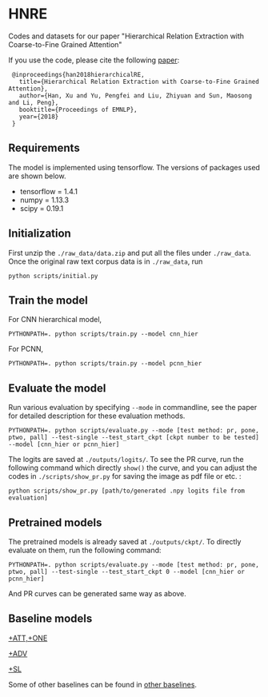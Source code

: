 # HNRE
Codes and datasets for our paper "Hierarchical Relation Extraction with Coarse-to-Fine Grained Attention"

If you use the code, please cite the following [paper](http://aclweb.org/anthology/D18-1247):

```
 @inproceedings{han2018hierarchicalRE,
   title={Hierarchical Relation Extraction with Coarse-to-Fine Grained Attention},
   author={Han, Xu and Yu, Pengfei and Liu, Zhiyuan and Sun, Maosong and Li, Peng},
   booktitle={Proceedings of EMNLP},
   year={2018}
 }
```


## Requirements

The model is implemented using tensorflow. The versions of packages used are shown below.

* tensorflow = 1.4.1
* numpy = 1.13.3
* scipy = 0.19.1

## Initialization

First unzip the `./raw_data/data.zip` and put all the files under `./raw_data`. Once the original raw text corpus data is in `./raw_data`, run

    python scripts/initial.py

## Train the model
For CNN hierarchical model,
    
    PYTHONPATH=. python scripts/train.py --model cnn_hier

For PCNN,

    PYTHONPATH=. python scripts/train.py --model pcnn_hier

## Evaluate the model

Run various evaluation by specifying `--mode` in commandline, see the paper for detailed description for these evaluation methods.

    PYTHONPATH=. python scripts/evaluate.py --mode [test method: pr, pone, ptwo, pall] --test-single --test_start_ckpt [ckpt number to be tested] --model [cnn_hier or pcnn_hier]

The logits are saved at `./outputs/logits/`. To see the PR curve, run the following command which directly `show()` the curve, and you can adjust the codes in `./scripts/show_pr.py` for saving the image as pdf file or etc. :
    
    python scripts/show_pr.py [path/to/generated .npy logits file from evaluation]

## Pretrained models

The pretrained models is already saved at `./outputs/ckpt/`. To directly evaluate on them, run the following command:

    PYTHONPATH=. python scripts/evaluate.py --mode [test method: pr, pone, ptwo, pall] --test-single --test_start_ckpt 0 --model [cnn_hier or pcnn_hier]

And PR curves can be generated same way as above.

## Baseline models

[+ATT,+ONE](https://github.com/thunlp/NRE )

[+ADV](https://github.com/jxwuyi/AtNRE)

[+SL](https://github.com/tyliupku/soft-label-RE)

Some of other baselines can be found in [other baselines](https://github.com/tyliupku/soft-label-RE/tree/master/emnlp17_plot).

